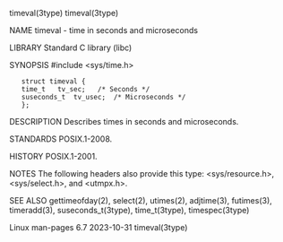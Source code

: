 timeval(3type)																	timeval(3type)

NAME
       timeval - time in seconds and microseconds

LIBRARY
       Standard C library (libc)

SYNOPSIS
       #include <sys/time.h>

       struct timeval {
	   time_t	tv_sec;	  /* Seconds */
	   suseconds_t	tv_usec;  /* Microseconds */
       };

DESCRIPTION
       Describes times in seconds and microseconds.

STANDARDS
       POSIX.1-2008.

HISTORY
       POSIX.1-2001.

NOTES
       The following headers also provide this type: <sys/resource.h>, <sys/select.h>, and <utmpx.h>.

SEE ALSO
       gettimeofday(2), select(2), utimes(2), adjtime(3), futimes(3), timeradd(3), suseconds_t(3type), time_t(3type), timespec(3type)

Linux man-pages 6.7							  2023-10-31								timeval(3type)
